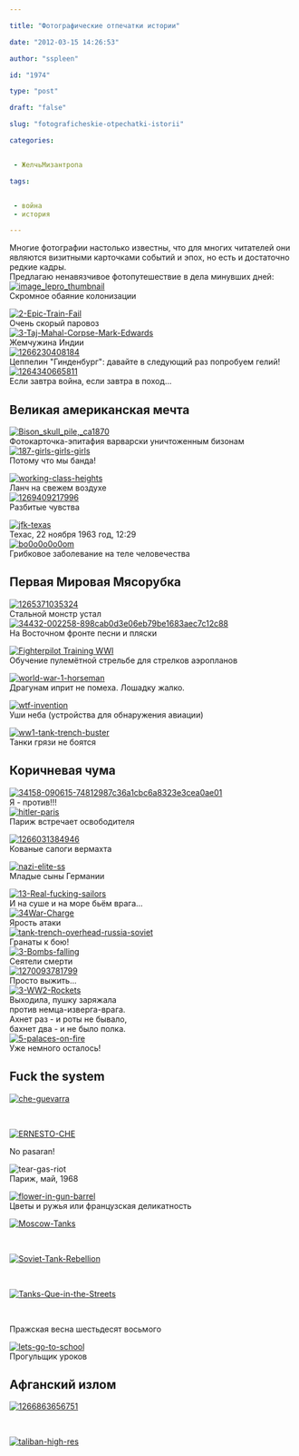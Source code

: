 ```yaml
---

title: "Фотографические отпечатки истории"

date: "2012-03-15 14:26:53"

author: "sspleen"

id: "1974"

type: "post"

draft: "false"

slug: "fotograficheskie-otpechatki-istorii"

categories:


 - ЖелчьМизантропа

tags:


 - война
 - история

---
```

Многие фотографии настолько известны, что для многих читателей они являются визитными карточками событий и эпох, но есть и достаточно редкие кадры.  
Предлагаю ненавязчивое фотопутешествие в дела минувших дней:  
[![](/uploads/2012/05/image_lepro_thumbnail.jpeg "image_lepro_thumbnail")](/2012/03/fotograficheskie-otpechatki-istorii/image_lepro_thumbnail/)  
Скромное обаяние колонизации  
  
[![](/uploads/2012/05/2-Epic-Train-Fail.jpg "2-Epic-Train-Fail")](/2012/03/fotograficheskie-otpechatki-istorii/2-epic-train-fail/)  
Очень скорый паровоз  
[![](/uploads/2012/05/3-Taj-Mahal-Corpse-Mark-Edwards.jpg "3-Taj-Mahal-Corpse-Mark-Edwards")](/2012/03/fotograficheskie-otpechatki-istorii/3-taj-mahal-corpse-mark-edwards/)  
Жемчужина Индии  
[![](/uploads/2012/05/1266230408184.jpg "1266230408184")](/2012/03/fotograficheskie-otpechatki-istorii/attachment/1266230408184/)  
Цеппелин "Гинденбург": давайте в следующий раз попробуем гелий!  
[![](/uploads/2012/05/1264340665811.jpg "1264340665811")](/2012/03/fotograficheskie-otpechatki-istorii/attachment/1264340665811/)  
Если завтра война, если завтра в поход...  

  
Великая американская мечта
-----------------------------

  
[![](/uploads/2012/05/Bison_skull_pile_ca1870.png "Bison_skull_pile,_ca1870")](/2012/03/fotograficheskie-otpechatki-istorii/bison_skull_pile_ca1870/)  
Фотокарточка-эпитафия варварски уничтоженным бизонам  
[![](/uploads/2012/05/187-girls-girls-girls.jpg "187-girls-girls-girls")](/2012/03/fotograficheskie-otpechatki-istorii/187-girls-girls-girls/)  
Потому что мы банда!  
  
[![](/uploads/2012/05/working-class-heights.jpg "working-class-heights")](/2012/03/fotograficheskie-otpechatki-istorii/working-class-heights/)  
Ланч на свежем воздухе  
[![](/uploads/2012/05/1269409217996.jpg "1269409217996")](/2012/03/fotograficheskie-otpechatki-istorii/attachment/1269409217996/)  
Разбитые чувства  
  
[![](/uploads/2012/05/jfk-texas.jpg "jfk-texas")](/2012/03/fotograficheskie-otpechatki-istorii/jfk-texas/)  
Техас, 22 ноября 1963 год, 12:29  
[![](/uploads/2012/05/bo0o0o0o0om.jpg "bo0o0o0o0om")](/2012/03/fotograficheskie-otpechatki-istorii/bo0o0o0o0om/)  
Грибковое заболевание на теле человечества  

Первая Мировая Мясорубка
------------------------

  
[![](/uploads/2012/05/1265371035324.jpg "1265371035324")](/2012/03/fotograficheskie-otpechatki-istorii/attachment/1265371035324/)  
Стальной монстр устал  
[![](/uploads/2012/05/34432-002258-898cab0d3e06eb79be1683aec7c12c88.jpg "34432-002258-898cab0d3e06eb79be1683aec7c12c88")](/2012/03/fotograficheskie-otpechatki-istorii/34432-002258-898cab0d3e06eb79be1683aec7c12c88/)  
На Восточном фронте песни и пляски  
  
[![](/uploads/2012/05/Fighterpilot-Training-WWI.jpg "Fighterpilot Training WWI")](/2012/03/fotograficheskie-otpechatki-istorii/fighterpilot-training-wwi/)  
Обучение пулемётной стрельбе для стрелков аэропланов  
  
[![](/uploads/2012/05/world-war-1-horseman.jpg "world-war-1-horseman")](/2012/03/fotograficheskie-otpechatki-istorii/world-war-1-horseman/)  
Драгунам иприт не помеха. Лошадку жалко.  
  
[![](/uploads/2012/05/wtf-invention.jpg "wtf-invention")](/2012/03/fotograficheskie-otpechatki-istorii/wtf-invention/)  
Уши неба (устройства для обнаружения авиации)  
  
[![](/uploads/2012/05/ww1-tank-trench-buster.jpg "ww1-tank-trench-buster")](/2012/03/fotograficheskie-otpechatki-istorii/ww1-tank-trench-buster/)  
Танки грязи не боятся  

Коричневая чума
---------------

  
[![](/uploads/2012/05/34158-090615-74812987c36a1cbc6a8323e3cea0ae01.jpg "34158-090615-74812987c36a1cbc6a8323e3cea0ae01")](/2012/03/fotograficheskie-otpechatki-istorii/34158-090615-74812987c36a1cbc6a8323e3cea0ae01/)  
Я - против!!!  
[![](/uploads/2012/05/hitler-paris.jpg "hitler-paris")](/2012/03/fotograficheskie-otpechatki-istorii/hitler-paris/)  
Париж встречает освободителя  
  
[![](/uploads/2012/05/1266031384946.jpg "1266031384946")](/2012/03/fotograficheskie-otpechatki-istorii/attachment/1266031384946/)  
Кованые сапоги вермахта  
  
[![](/uploads/2012/05/nazi-elite-ss.jpg "nazi-elite-ss")](/2012/03/fotograficheskie-otpechatki-istorii/nazi-elite-ss/)  
Младые сыны Германии  
  
[![](/uploads/2012/05/13-Real-fucking-sailors.jpg "13-Real-fucking-sailors")](/2012/03/fotograficheskie-otpechatki-istorii/13-real-fucking-sailors/)  
И на суше и на море бьём врага...  
[![](/uploads/2012/05/34War-Charge.jpg "34War-Charge")](/2012/03/fotograficheskie-otpechatki-istorii/34war-charge/)  
Ярость атаки  
[![](/uploads/2012/05/tank-trench-overhead-russia-soviet.jpg "tank-trench-overhead-russia-soviet")](/2012/03/fotograficheskie-otpechatki-istorii/tank-trench-overhead-russia-soviet/)  
Гранаты к бою!  
[![](/uploads/2012/05/3-Bombs-falling.jpg "3-Bombs-falling")](/2012/03/fotograficheskie-otpechatki-istorii/3-bombs-falling/)  
Сеятели смерти  
[![](/uploads/2012/05/1270093781799.jpg "1270093781799")](/2012/03/fotograficheskie-otpechatki-istorii/attachment/1270093781799/)  
Просто выжить...  
[![](/uploads/2012/05/3-WW2-Rockets.jpg "3-WW2-Rockets")](/2012/03/fotograficheskie-otpechatki-istorii/3-ww2-rockets/)  
Выходила, пушку заряжала  
против немца-изверга-врага.  
Ахнет раз - и роты не бывало,  
бахнет два - и не было полка.  
[![](/uploads/2012/05/5-palaces-on-fire.jpg "5-palaces-on-fire")](/2012/03/fotograficheskie-otpechatki-istorii/5-palaces-on-fire/)  
Уже немного осталось!  

Fuck the system
---------------

  
[![](/uploads/2012/05/che-guevarra.jpg "che-guevarra")](/2012/03/fotograficheskie-otpechatki-istorii/che-guevarra/)  
  
   
  
[![](/uploads/2012/05/ERNESTO-CHE.jpg "ERNESTO-CHE")](/2012/03/fotograficheskie-otpechatki-istorii/ernesto-che/)  
  
No pasaran!  
  
![](/uploads/2012/05/tear-gas-riot.jpg "tear-gas-riot")  
Париж, май, 1968  
  
[![](/uploads/2012/05/flower-in-gun-barrel.jpg "flower-in-gun-barrel")](/2012/03/fotograficheskie-otpechatki-istorii/flower-in-gun-barrel/)  
Цветы и ружья или французская деликатность  
  
[![](/uploads/2012/05/Moscow-Tanks.jpg "Moscow-Tanks")](/2012/03/fotograficheskie-otpechatki-istorii/moscow-tanks/)  
  
   
  
[![](/uploads/2012/05/Soviet-Tank-Rebellion.jpg "Soviet-Tank-Rebellion")](/2012/03/fotograficheskie-otpechatki-istorii/soviet-tank-rebellion/)  
  
   
  
[![](/uploads/2012/05/Tanks-Que-in-the-Streets.jpg "Tanks-Que-in-the-Streets")](/2012/03/fotograficheskie-otpechatki-istorii/tanks-que-in-the-streets/)  
  
   
  
Пражская весна шестьдесят восьмого  
  
[![](/uploads/2012/05/lets-go-to-school.jpg "lets-go-to-school")](/2012/03/fotograficheskie-otpechatki-istorii/lets-go-to-school/)  
Прогульщик уроков  

  
Афганский излом
------------------

  
[![](/uploads/2012/05/1266863656751.jpg "1266863656751")](/2012/03/fotograficheskie-otpechatki-istorii/attachment/1266863656751/)  
  
   
  
[![](/uploads/2012/05/taliban-high-res.jpg "taliban-high-res")](/2012/03/fotograficheskie-otpechatki-istorii/taliban-high-res/)